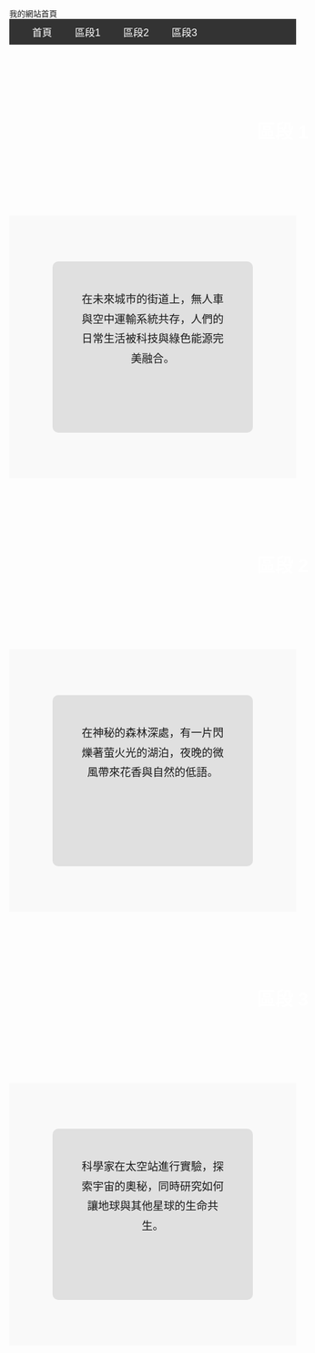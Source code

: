 <html lang="zh-TW">
<head>
  <meta charset="UTF-8">
  <meta name="viewport" content="width=device-width, initial-scale=1.0">
  <title>我的網站</title>
  <style>
    body {
      margin: 0;
      font-family: Arial, sans-serif;
    }

    /* 首頁 Banner 滿版 */
    .home-banner {
      background: url('https://picsum.photos/1920/400?random=1') center/cover no-repeat;
      width: 100vw;       /* 滿螢幕寬度 */
      height: 300px;      
      display: flex;
      justify-content: center;
      align-items: center;
      color: white;
      font-size: 2.5rem;
      font-weight: bold;
    }

    /* 固定導覽列 */
    nav {
      position: sticky;
      top: 0;
      z-index: 1000;
      background-color: #333;
      padding: 10px 20px;
    }

    nav ul {
      margin: 0;
      padding: 0;
      display: flex;
      justify-content: flex-start; /* 導覽列靠左 */
      list-style: none;
    }

    nav ul li {
      margin: 0 20px;
    }

    nav ul li a {
      color: white;
      text-decoration: none;
      font-size: 1.1rem;
    }

    nav ul li a:hover {
      text-decoration: underline;
    }

    /* 區段 Banner 滿版 */
    .section-banner {
      width: 100vw;
      height: 300px;
      display: flex;
      justify-content: center;
      align-items: center;
      font-size: 2rem;
      font-weight: bold;
      color: white;
      background-size: cover;
      background-position: center;
    }

    .section1-banner { background-image: url('https://picsum.photos/1920/500?random=2'); }
    .section2-banner { background-image: url('https://picsum.photos/1920/500?random=3'); }
    .section3-banner { background-image: url('https://picsum.photos/1920/500?random=5'); }

    /* 區段內容區塊 */
    .content-wrapper {
      display: flex;
      justify-content: center;
      padding: 80px 0;
      background: #f9f9f9;
    }

    .content-box {
      width: 50%;       /* 灰色方塊寬度 */
      min-height: 200px; /* 高度縮短 */
      background: #e0e0e0;
      padding: 50px;
      border-radius: 10px;
      text-align: center;
      font-size: 1.2rem;
      line-height: 1.8;
    }
  </style>
</head>
<body>
  <!-- 首頁 Banner -->
  <div class="home-banner" id="home">
    我的網站首頁
  </div>

  <!-- 導覽列 -->
  <nav>
    <ul>
      <li><a href="#home">首頁</a></li>
      <li><a href="#section1">區段1</a></li>
      <li><a href="#section2">區段2</a></li>
      <li><a href="#section3">區段3</a></li>
    </ul>
  </nav>

  <!-- 區段 1 -->
  <div class="section-banner section1-banner" id="section1">區段 1</div>
  <div class="content-wrapper">
    <div class="content-box">
      在未來城市的街道上，無人車與空中運輸系統共存，人們的日常生活被科技與綠色能源完美融合。
    </div>
  </div>

  <!-- 區段 2 -->
  <div class="section-banner section2-banner" id="section2">區段 2</div>
  <div class="content-wrapper">
    <div class="content-box">
      在神秘的森林深處，有一片閃爍著萤火光的湖泊，夜晚的微風帶來花香與自然的低語。
    </div>
  </div>

  <!-- 區段 3 -->
  <div class="section-banner section3-banner" id="section3">區段 3</div>
  <div class="content-wrapper">
    <div class="content-box">
      科學家在太空站進行實驗，探索宇宙的奧秘，同時研究如何讓地球與其他星球的生命共生。
    </div>
  </div>

  <!-- JS 平滑滾動（首頁除外） -->
  <script>
    document.querySelectorAll('nav a').forEach(anchor => {
      anchor.addEventListener('click', function (e) {
        e.preventDefault();
        const target = this.getAttribute('href');
        if(target === '#home') {
          window.scrollTo(0, 0); // 直接到頁面最上方
        } else {
          document.querySelector(target).scrollIntoView({
            behavior: 'smooth' // 其他區段平滑滾動
          });
        }
      });
    });
  </script>
</body>
</html>
